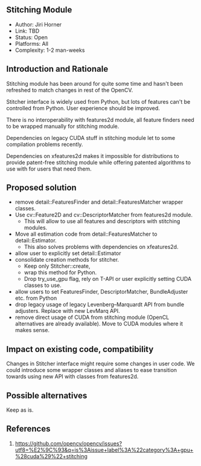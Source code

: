 ## Stitching Module
* Author: Jiri Horner
* Link: TBD
* Status: Open
* Platforms: All
* Complexity: 1-2 man-weeks

## Introduction and Rationale

Stitching module has been around for quite some time and hasn't been refreshed to match changes in rest of the OpenCV.

Stitcher interface is widely used from Python, but lots of features can't be controlled from Python. User experience should be improved.

There is no interoperability with features2d module, all feature finders need to be wrapped manually for stitching module.

Dependencies on legacy CUDA stuff in stitching module let to some compilation problems recently.

Dependencies on xfeatures2d makes it impossible for distributions to provide patent-free stitching module while offering patented algorithms to use with for users that need them.

## Proposed solution
* remove detail::FeaturesFinder and detail::FeaturesMatcher wrapper classes. 
* Use cv::Feature2D and cv::DescriptorMatcher from features2d module. 
   * This will allow to use all features and descriptors with stitching modules. 
* Move all estimation code from detail::FeaturesMatcher to detail::Estimator. 
   * This also solves problems with dependencies on xfeatures2d.
* allow user to explicitly set detail::Estimator
* consolidate creation methods for stitcher. 
   * Keep only Stitcher::create, 
   * wrap this method for Python. 
   * Drop try_use_gpu flag, rely on T-API or user explicitly setting CUDA classes to use.
* allow users to set FeaturesFinder, DescriptorMatcher, BundleAdjuster etc. from Python
* drop legacy usage of legacy Levenberg–Marquardt API from bundle adjusters. Replace with new LevMarq API.
* remove direct usage of CUDA from stitching module (OpenCL alternatives are already available). Move to CUDA modules where it makes sense.

## Impact on existing code, compatibility
Changes in Stitcher interface might require some changes in user code. We could introduce some wrapper classes and aliases to ease transition towards using new API with classes from features2d.

## Possible alternatives
Keep as is.

## References
1. https://github.com/opencv/opencv/issues?utf8=%E2%9C%93&q=is%3Aissue+label%3A%22category%3A+gpu+%28cuda%29%22+stitching